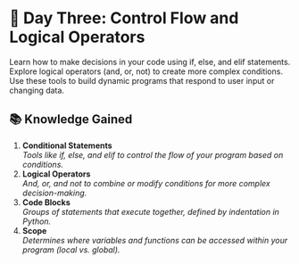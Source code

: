 # 🎯 Day Three: Control Flow and Logical Operators

Learn how to make decisions in your code using if, else, and elif statements.  
Explore logical operators (and, or, not) to create more complex conditions.  
Use these tools to build dynamic programs that respond to user input or changing data.

## 📚 Knowledge Gained

1. **Conditional Statements**  
*Tools like if, else, and elif to control the flow of your program based on conditions.*
2. **Logical Operators**  
*And, or, and not to combine or modify conditions for more complex decision-making.*
3. **Code Blocks**  
*Groups of statements that execute together, defined by indentation in Python.*
4. **Scope**  
*Determines where variables and functions can be accessed within your program (local vs. global).*
